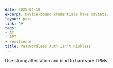 ```yaml
---
date: 2025-04-19
excerpt: Device-bound credentials have caveats.
layout: post
link: '#'
tags:
- AI
- APT
- resilience
title: Passwordless Auth Isn’t Riskless
---
```

Use strong attestation and bind to hardware TPMs.
